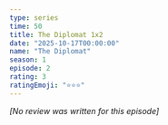 ```yaml
---
type: series
time: 50
title: The Diplomat 1x2
date: "2025-10-17T00:00:00"
name: "The Diplomat"
season: 1
episode: 2
rating: 3
ratingEmoji: "⭐️⭐️⭐️"
---
```


_[No review was written for this episode]_